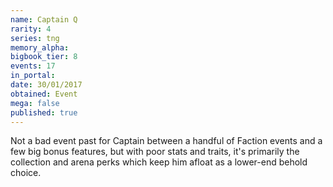 ```yaml
---
name: Captain Q
rarity: 4
series: tng
memory_alpha:
bigbook_tier: 8
events: 17
in_portal:
date: 30/01/2017
obtained: Event
mega: false
published: true
---
```


Not a bad event past for Captain between a handful of Faction events and a few big bonus features, but with poor stats and traits, it's primarily the collection and arena perks which keep him afloat as a lower-end behold choice.
